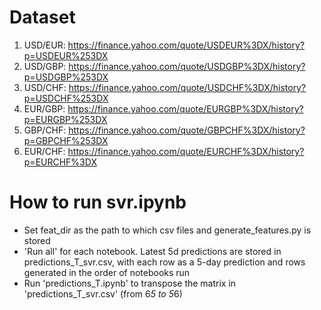 # Dataset
1. USD/EUR:
https://finance.yahoo.com/quote/USDEUR%3DX/history?p=USDEUR%253DX
2. USD/GBP:
https://finance.yahoo.com/quote/USDGBP%3DX/history?p=USDGBP%253DX
3. USD/CHF:
https://finance.yahoo.com/quote/USDCHF%3DX/history?p=USDCHF%253DX
4. EUR/GBP:
https://finance.yahoo.com/quote/EURGBP%3DX/history?p=EURGBP%253DX
5. GBP/CHF:
https://finance.yahoo.com/quote/GBPCHF%3DX/history?p=GBPCHF%253DX
6. EUR/CHF:
https://finance.yahoo.com/quote/EURCHF%3DX/history?p=EURCHF%3DX

# How to run svr.ipynb
- Set feat_dir as the path to which csv files and generate_features.py is stored
- 'Run all' for each notebook. Latest 5d predictions are stored in predictions_T_svr.csv, with each row as a 5-day prediction and rows generated in the order of notebooks run
- Run 'predictions_T.ipynb' to transpose the matrix in 'predictions_T_svr.csv' (from 6*5 to 5*6)